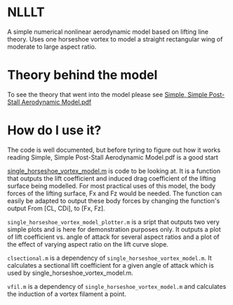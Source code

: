 # NLLLT
A simple numerical nonlinear aerodynamic model based on lifting line theory. Uses one horseshoe vortex to model a straight rectangular wing of moderate to large aspect ratio.


# Theory behind the model
To see the theory that went into the model please see [Simple, Simple Post-Stall Aerodynamic Model.pdf](https://github.com/DeclanClifford/NLLLT/blob/master/Theory/Simple%2C%20Simple%20Post-Stall%20Aerodynamic%20Model.pdf)

# How do I use it?

The code is well documented, but before tyring to figure out how it works reading Simple, Simple Post-Stall Aerodynamic Model.pdf is a good start

[single_horseshoe_vortex_model.m](https://github.com/DeclanClifford/NLLLT/blob/master/Codes/single_horseshoe_vortex_model.m) is code to be looking at. It is a function that outputs the lift coefficient and induced drag coefficient of the lifting surface being modelled. For most practical uses of this model, the body forces of the lifting surface, Fx and Fz would be needed. The function can easily be adapted to output these body forces by changing the function's output From [CL, CDi], to [Fx, Fz]. 

`single_horseshoe_vortex_model_plotter.m` is a sript that outputs two very simple plots and is here for demonstration purposes only. It outputs a plot of lift coefficient vs. angle of attack for several aspect ratios and a plot of the effect of varying aspect ratio on the lift curve slope.

`clsectional.m` is a dependency of `single_horseshoe_vortex_model.m`. It calculates a sectional lift coefficient for a given angle of attack which is used by single_horseshoe_vortex_model.m.

`vfil.m` is a dependency of `single_horseshoe_vortex_model.m` and calculates the induction of a vortex filament a point. 
